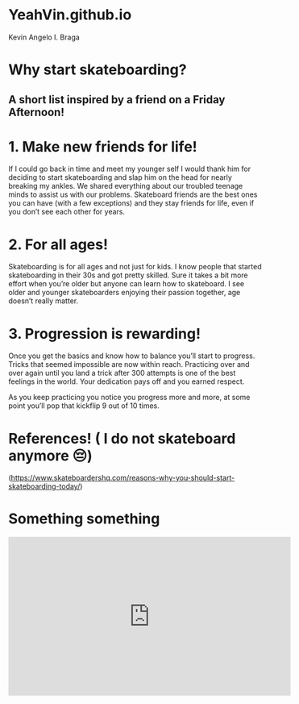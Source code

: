 # YeahVin.github.io
Kevin Angelo I. Braga

# Why start skateboarding?
## A short list inspired by a friend on a Friday Afternoon!

# 1. Make new friends for life!
If I could go back in time and meet my younger self I would thank him for deciding to start skateboarding and slap him on the head for nearly breaking my ankles. We shared everything about our troubled teenage minds to assist us with our problems. Skateboard friends are the best ones you can have (with a few exceptions) and they stay friends for life, even if you don’t see each other for years.

# 2. For all ages!
Skateboarding is for all ages and not just for kids. I know people that started skateboarding in their 30s and got pretty skilled. Sure it takes a bit more effort when you’re older but anyone can learn how to skateboard. I see older and younger skateboarders enjoying their passion together, age doesn’t really matter.

# 3. Progression is rewarding!
Once you get the basics and know how to balance you’ll start to progress. Tricks that seemed impossible are now within reach. Practicing over and over again until you land a trick after 300 attempts is one of the best feelings in the world. Your dedication pays off and you earned respect.

As you keep practicing you notice you progress more and more, at some point you’ll pop that kickflip 9 out of 10 times.

# References! ( I do not skateboard anymore :pensive:)
(https://www.skateboardershq.com/reasons-why-you-should-start-skateboarding-today/)

# Something something

<iframe width="560" height="315" src="https://www.youtube.com/embed/ZB9dz2WRP7I?si=GC5XBLcW7vb_9G-E" title="YouTube video player" frameborder="0" allow="accelerometer; autoplay; clipboard-write; encrypted-media; gyroscope; picture-in-picture; web-share" allowfullscreen></iframe>
